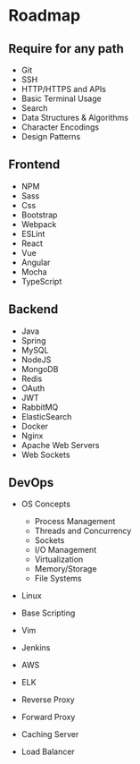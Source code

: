 # Roadmap



## Require for any path

- Git
- SSH
- HTTP/HTTPS and APIs
- Basic Terminal Usage
- Search
- Data Structures & Algorithms
- Character Encodings
- Design Patterns



## Frontend

- NPM
- Sass
- Css
- Bootstrap
- Webpack
- ESLint
- React
- Vue
- Angular
- Mocha
- TypeScript



## Backend

- Java
- Spring
- MySQL
- NodeJS
- MongoDB
- Redis
- OAuth
- JWT
- RabbitMQ
- ElasticSearch
- Docker
- Nginx
- Apache Web Servers
- Web Sockets



## DevOps



- OS Concepts
  - Process Management
  - Threads and Concurrency
  - Sockets
  - I/O Management
  - Virtualization
  - Memory/Storage
  - File Systems

- Linux
- Base Scripting
- Vim
- Jenkins
- AWS
- ELK
- Reverse Proxy
- Forward Proxy
- Caching Server
- Load Balancer

